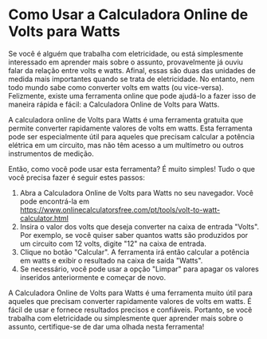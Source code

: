 Como Usar a Calculadora Online de Volts para Watts
==================================================

Se você é alguém que trabalha com eletricidade, ou está simplesmente interessado em aprender mais sobre o assunto, provavelmente já ouviu falar da relação entre volts e watts. Afinal, essas são duas das unidades de medida mais importantes quando se trata de eletricidade. No entanto, nem todo mundo sabe como converter volts em watts (ou vice-versa). Felizmente, existe uma ferramenta online que pode ajudá-lo a fazer isso de maneira rápida e fácil: a Calculadora Online de Volts para Watts.

A calculadora online de Volts para Watts é uma ferramenta gratuita que permite converter rapidamente valores de volts em watts. Esta ferramenta pode ser especialmente útil para aqueles que precisam calcular a potência elétrica em um circuito, mas não têm acesso a um multímetro ou outros instrumentos de medição.

Então, como você pode usar esta ferramenta? É muito simples! Tudo o que você precisa fazer é seguir estes passos:

1. Abra a Calculadora Online de Volts para Watts no seu navegador. Você pode encontrá-la em <https://www.onlinecalculatorsfree.com/pt/tools/volt-to-watt-calculator.html>
2. Insira o valor dos volts que deseja converter na caixa de entrada "Volts". Por exemplo, se você quiser saber quantos watts são produzidos por um circuito com 12 volts, digite "12" na caixa de entrada.
3. Clique no botão "Calcular". A ferramenta irá então calcular a potência em watts e exibir o resultado na caixa de saída "Watts".
4. Se necessário, você pode usar a opção "Limpar" para apagar os valores inseridos anteriormente e começar de novo.

A Calculadora Online de Volts para Watts é uma ferramenta muito útil para aqueles que precisam converter rapidamente valores de volts em watts. É fácil de usar e fornece resultados precisos e confiáveis. Portanto, se você trabalha com eletricidade ou simplesmente quer aprender mais sobre o assunto, certifique-se de dar uma olhada nesta ferramenta!